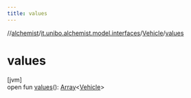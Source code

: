 ```yaml
---
title: values
---
```

//[alchemist](../../../index.html)/[it.unibo.alchemist.model.interfaces](../index.html)/[Vehicle](index.html)/[values](values.html)



# values



[jvm]\
open fun [values](values.html)(): [Array](https://kotlinlang.org/api/latest/jvm/stdlib/kotlin/-array/index.html)<[Vehicle](index.html)>




